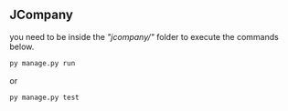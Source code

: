 ## JCompany
you need to be inside the *"jcompany/"* folder to execute the commands below.

```sh
py manage.py run
```
or
```sh
py manage.py test
```